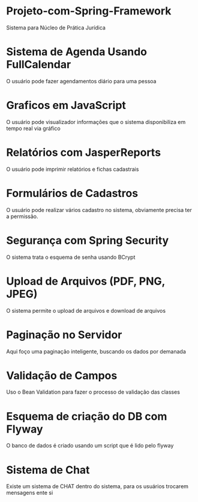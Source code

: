 # Projeto-com-Spring-Framework
Sistema para Núcleo de Prática Jurídica

# Sistema de Agenda Usando FullCalendar
O usuário pode fazer agendamentos diário para uma pessoa

# Graficos em JavaScript
O usuário pode visualizador informações que o sistema disponibiliza em tempo real via gráfico

# Relatórios com JasperReports
O usuário pode imprimir relatórios e fichas cadastrais

# Formulários de Cadastros
O usuário pode realizar vários cadastro no sistema, obviamente precisa ter a permissão.

# Segurança com Spring Security
O sistema trata o esquema de senha usando BCrypt

# Upload de Arquivos (PDF, PNG, JPEG)
O sistema permite o upload de arquivos e download de arquivos

# Paginação no Servidor
Aqui foço uma paginação inteligente, buscando os dados por demanada

# Validação de Campos
Uso o Bean Validation para fazer o processo de validação das classes

# Esquema de criação do DB com Flyway
O banco de dados é criado usando um script que é lido pelo flyway

# Sistema de Chat
Existe um sistema de CHAT dentro do sistema, para os usuários trocarem mensagens ente si
